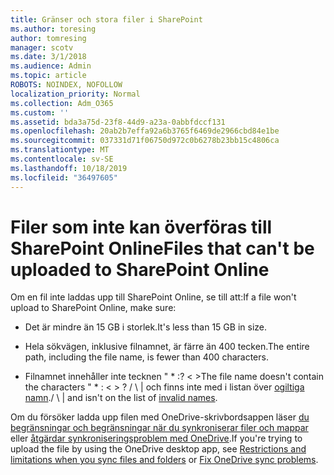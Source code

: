 ```yaml
---
title: Gränser och stora filer i SharePoint
ms.author: toresing
author: tomresing
manager: scotv
ms.date: 3/1/2018
ms.audience: Admin
ms.topic: article
ROBOTS: NOINDEX, NOFOLLOW
localization_priority: Normal
ms.collection: Adm_O365
ms.custom: ''
ms.assetid: bda3a75d-23f8-44d9-a23a-0abbfdccf131
ms.openlocfilehash: 20ab2b7effa92a6b3765f6469de2966cbd84e1be
ms.sourcegitcommit: 037331d71f06750d972c0b6278b23bb15c4806ca
ms.translationtype: MT
ms.contentlocale: sv-SE
ms.lasthandoff: 10/18/2019
ms.locfileid: "36497605"
---
```

# <a name="files-that-cant-be-uploaded-to-sharepoint-online"></a><span data-ttu-id="8430c-102">Filer som inte kan överföras till SharePoint Online</span><span class="sxs-lookup"><span data-stu-id="8430c-102">Files that can't be uploaded to SharePoint Online</span></span>

<span data-ttu-id="8430c-103">Om en fil inte laddas upp till SharePoint Online, se till att:</span><span class="sxs-lookup"><span data-stu-id="8430c-103">If a file won't upload to SharePoint Online, make sure:</span></span>
  
- <span data-ttu-id="8430c-104">Det är mindre än 15 GB i storlek.</span><span class="sxs-lookup"><span data-stu-id="8430c-104">It's less than 15 GB in size.</span></span>
    
- <span data-ttu-id="8430c-105">Hela sökvägen, inklusive filnamnet, är färre än 400 tecken.</span><span class="sxs-lookup"><span data-stu-id="8430c-105">The entire path, including the file name, is fewer than 400 characters.</span></span>
    
- <span data-ttu-id="8430c-106">Filnamnet innehåller inte tecknen " \* :? \< \></span><span class="sxs-lookup"><span data-stu-id="8430c-106">The file name doesn't contain the characters " \* : \< \> ?</span></span> <span data-ttu-id="8430c-107">/ \ | och finns inte med i listan över [ogiltiga namn](https://go.microsoft.com/fwlink/?linkid=866430).</span><span class="sxs-lookup"><span data-stu-id="8430c-107">/ \ | and isn't on the list of [invalid names](https://go.microsoft.com/fwlink/?linkid=866430).</span></span>
    
<span data-ttu-id="8430c-108">Om du försöker ladda upp filen med OneDrive-skrivbordsappen läser [du begränsningar och begränsningar när du synkroniserar filer och mappar](http://go.microsoft.com/fwlink/p/?LinkID=717734) eller [åtgärdar synkroniseringsproblem med OneDrive](https://go.microsoft.com/fwlink/?linkid=866431).</span><span class="sxs-lookup"><span data-stu-id="8430c-108">If you're trying to upload the file by using the OneDrive desktop app, see [Restrictions and limitations when you sync files and folders](http://go.microsoft.com/fwlink/p/?LinkID=717734) or [Fix OneDrive sync problems](https://go.microsoft.com/fwlink/?linkid=866431).</span></span>
  

